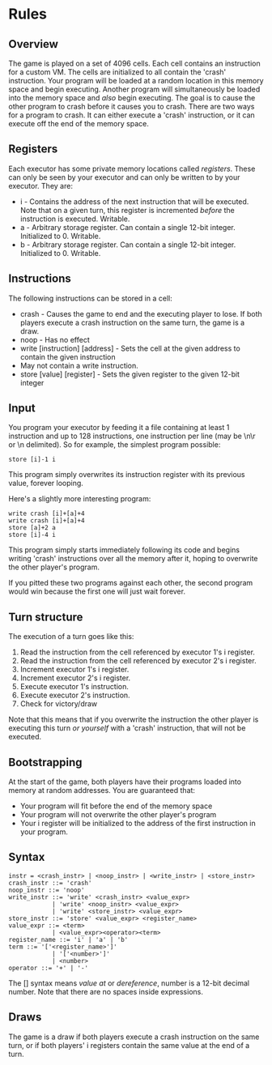 

# Rules

## Overview

The game is played on a set of 4096 cells. Each cell contains an instruction for a custom VM. The cells are initialized to all contain the 'crash' instruction. Your program will be loaded at a random location in this memory space and begin executing. Another program will simultaneously be loaded into the memory space and *also* begin executing. The goal is to cause the other program to crash before it causes you to crash. There are two ways for a program to crash. It can either execute a 'crash' instruction, or it can execute off the end of the memory space.

## Registers
Each executor has some private memory locations called *registers*. These can only be seen by your executor and can only be written to by your executor. They are:
* i - Contains the address of the next instruction that will be executed. Note that on a given turn, this register is incremented *before* the instruction is executed. Writable.
* a - Arbitrary storage register. Can contain a single 12-bit integer. Initialized to 0. Writable.
* b - Arbitrary storage register. Can contain a single 12-bit integer. Initialized to 0. Writable.

## Instructions

The following instructions can be stored in a cell:

* crash - Causes the game to end and the executing player to lose. If both players execute a crash instruction on the same turn, the game is a draw.
* noop - Has no effect
* write [instruction] [address] - Sets the cell at the given address to contain the given instruction
 * May not contain a write instruction.
* store [value] [register] - Sets the given register to the given 12-bit integer

## Input
You program your executor by feeding it a file containing at least 1 instruction and up to 128 instructions, one instruction per line (may be \n\r or \n delimited). So for example, the simplest program possible:

    store [i]-1 i

This program simply overwrites its instruction register with its previous value, forever looping. 

Here's a slightly more interesting program:

    write crash [i]+[a]+4 
    write crash [i]+[a]+4
    store [a]+2 a
    store [i]-4 i

This program simply starts immediately following its code and begins writing 'crash' instructions over all the memory after it, hoping to overwrite the other player's program.

If you pitted these two programs against each other, the second program would win because the first one will just wait forever.

## Turn structure

The execution of a turn goes like this:

1. Read the instruction from the cell referenced by executor 1's i register.
1. Read the instruction from the cell referenced by executor 2's i register.
1. Increment executor 1's i register.
1. Increment executor 2's i register.
1. Execute executor 1's instruction.
1. Execute executor 2's instruction.
1. Check for victory/draw

Note that this means that if you overwrite the instruction the other player is executing this turn *or yourself* with a 'crash' instruction, that will not be executed.

## Bootstrapping

At the start of the game, both players have their programs loaded into memory at random addresses. You are guaranteed that:
 * Your program will fit before the end of the memory space
 * Your program will not overwrite the other player's program
 * Your i register will be initialized to the address of the first instruction in your program.

## Syntax

    instr = <crash_instr> | <noop_instr> | <write_instr> | <store_instr> 
    crash_instr ::= 'crash'
    noop_instr ::= 'noop'
    write_instr ::= 'write' <crash_instr> <value_expr>
                | 'write' <noop_instr> <value_expr>
                | 'write' <store_instr> <value_expr>
    store_instr ::= 'store' <value_expr> <register_name>
    value_expr ::= <term>
                | <value_expr><operator><term>
    register_name ::= 'i' | 'a' | 'b'
    term ::= '['<register_name>']'
                | '['<number>']'
                | <number>
    operator ::= '+' | '-'

The [] syntax means *value at* or *dereference*, number is a 12-bit decimal number. Note that there are no spaces inside expressions.

## Draws

The game is a draw if both players execute a crash instruction on the same turn, or if both players' i registers contain the same value at the end of a turn.